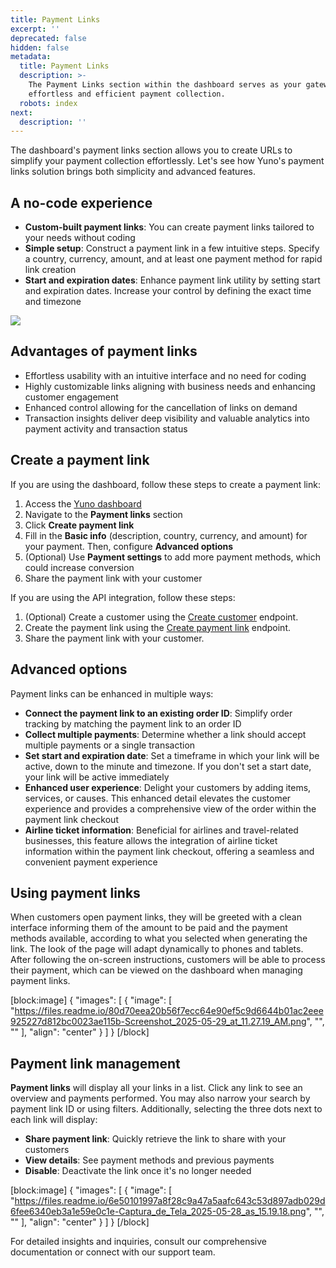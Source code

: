 ```yaml
---
title: Payment Links
excerpt: ''
deprecated: false
hidden: false
metadata:
  title: Payment Links
  description: >-
    The Payment Links section within the dashboard serves as your gateway to
    effortless and efficient payment collection.
  robots: index
next:
  description: ''
---
```

The dashboard's payment links section allows you to create URLs to simplify your payment collection effortlessly. Let's see how Yuno's payment links solution brings both simplicity and advanced features.

## A no-code experience

- **Custom-built payment links**: You can create payment links tailored to your needs without coding
- **Simple setup**: Construct a payment link in a few intuitive steps. Specify a country, currency, amount, and at least one payment method for rapid link creation
- **Start and expiration dates**: Enhance payment link utility by setting start and expiration dates. Increase your control by defining the exact time and timezone

![](https://files.readme.io/4c63c64-payment_links.png)

## Advantages of payment links

- Effortless usability with an intuitive interface and no need for coding
- Highly customizable links aligning with business needs and enhancing customer engagement
- Enhanced control allowing for the cancellation of links on demand
- Transaction insights deliver deep visibility and valuable analytics into payment activity and transaction status

## Create a payment link

If you are using the dashboard, follow these steps to create a payment link:

1. Access the [Yuno dashboard](https://auth.y.uno/u/login?)
2. Navigate to the **Payment links** section
3. Click **Create payment link**
4. Fill in the **Basic info** (description, country, currency, and amount) for your payment. Then, configure **Advanced options**
5. (Optional) Use **Payment settings** to add more payment methods, which could increase conversion
6. Share the payment link with your customer

If you are using the API integration, follow these steps:

1. (Optional) Create a customer using the [Create customer](ref:create-customer) endpoint.
2. Create the payment link using the [Create payment link](ref:create-payment-link) endpoint.
3. Share the payment link with your customer.

## Advanced options

Payment links can be enhanced in multiple ways:

- **Connect the payment link to an existing order ID**: Simplify order tracking by matching the payment link to an order ID
- **Collect multiple payments**: Determine whether a link should accept multiple payments or a single transaction
- **Set start and expiration date**: Set a timeframe in which your link will be active, down to the minute and timezone. If you don't set a start date, your link will be active immediately
- **Enhanced user experience**: Delight your customers by adding items, services, or causes. This enhanced detail elevates the customer experience and provides a comprehensive view of the order within the payment link checkout
- **Airline ticket information**: Beneficial for airlines and travel-related businesses, this feature allows the integration of airline ticket information within the payment link checkout, offering a seamless and convenient payment experience

## Using payment links

When customers open payment links, they will be greeted with a clean interface informing them of the amount to be paid and the payment methods available, according to what you selected when generating the link. The look of the page will adapt dynamically to phones and tablets. After following the on-screen instructions, customers will be able to process their payment, which can be viewed on the dashboard when managing payment links.

[block:image]
{
  "images": [
    {
      "image": [
        "https://files.readme.io/80d70eea20b56f7ecc64e90ef5c9d6644b01ac2eee925227d812bc0023ae115b-Screenshot_2025-05-29_at_11.27.19_AM.png",
        "",
        ""
      ],
      "align": "center"
    }
  ]
}
[/block]


## Payment link management

**Payment links** will display all your links in a list. Click any link to see an overview and payments performed. You may also narrow your search by payment link ID or using filters. Additionally, selecting the three dots next to each link will display:

- **Share payment link**: Quickly retrieve the link to share with your customers
- **View details**: See payment methods and previous payments
- **Disable**: Deactivate the link once it's no longer needed

[block:image]
{
  "images": [
    {
      "image": [
        "https://files.readme.io/6e50101997a8f28c9a47a5aafc643c53d897adb029d6fee6340eb3a1e59e0c1e-Captura_de_Tela_2025-05-28_as_15.19.18.png",
        "",
        ""
      ],
      "align": "center"
    }
  ]
}
[/block]


For detailed insights and inquiries, consult our comprehensive documentation or connect with our support team.